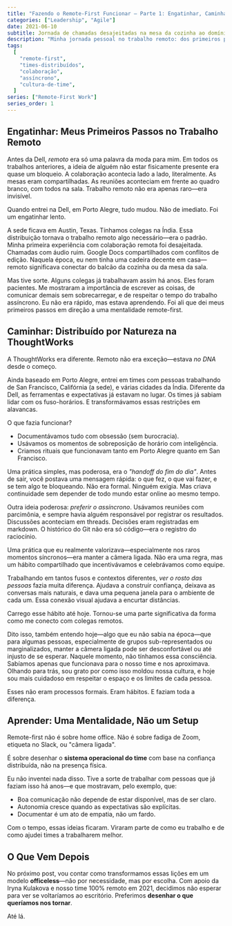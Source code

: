 ```yaml
---
title: "Fazendo o Remote-First Funcionar — Parte 1: Engatinhar, Caminhar, Aprender"
categories: ["Leadership", "Agile"]
date: 2021-06-10
subtitle: Jornada de chamadas desajeitadas na mesa da cozinha ao domínio da colaboração distribuída—aprendendo comunicação assíncrona, documentação como empatia e mentalidade remote-first através de experiência real
description: "Minha jornada pessoal no trabalho remoto: dos primeiros passos desajeitados na Dell até abraçar uma mentalidade remote-first na ThoughtWorks."
tags:
  [
    "remote-first",
    "times-distribuídos",
    "colaboração",
    "assíncrono",
    "cultura-de-time",
  ]
series: ["Remote-First Work"]
series_order: 1
---
```


## Engatinhar: Meus Primeiros Passos no Trabalho Remoto

Antes da Dell, _remoto_ era só uma palavra da moda para mim. Em todos os trabalhos anteriores, a ideia de alguém não estar fisicamente presente era quase um bloqueio. A colaboração acontecia lado a lado, literalmente. As mesas eram compartilhadas. As reuniões aconteciam em frente ao quadro branco, com todos na sala. Trabalho remoto não era apenas raro—era invisível.

Quando entrei na Dell, em Porto Alegre, tudo mudou. Não de imediato. Foi um engatinhar lento.

A sede ficava em Austin, Texas. Tínhamos colegas na Índia. Essa distribuição tornava o trabalho remoto algo necessário—era o padrão. Minha primeira experiência com colaboração remota foi desajeitada. Chamadas com áudio ruim. Google Docs compartilhados com conflitos de edição. Naquela época, eu nem tinha uma cadeira decente em casa—remoto significava conectar do balcão da cozinha ou da mesa da sala.

Mas tive sorte. Alguns colegas já trabalhavam assim há anos. Eles foram pacientes. Me mostraram a importância de escrever as coisas, de comunicar demais sem sobrecarregar, e de respeitar o tempo do trabalho assíncrono. Eu não era rápido, mas estava aprendendo. Foi ali que dei meus primeiros passos em direção a uma mentalidade remote-first.

## Caminhar: Distribuído por Natureza na ThoughtWorks

A ThoughtWorks era diferente. Remoto não era exceção—estava _no DNA_ desde o começo.

Ainda baseado em Porto Alegre, entrei em times com pessoas trabalhando de San Francisco, Califórnia (a sede), e várias cidades da Índia. Diferente da Dell, as ferramentas e expectativas já estavam no lugar. Os times já sabiam lidar com os fuso-horários. E transformávamos essas restrições em alavancas.

O que fazia funcionar?

- Documentávamos tudo com obsessão (sem burocracia).
- Usávamos os momentos de sobreposição de horário com inteligência.
- Criamos rituais que funcionavam tanto em Porto Alegre quanto em San Francisco.

Uma prática simples, mas poderosa, era o _"handoff do fim do dia"_. Antes de sair, você postava uma mensagem rápida: o que fez, o que vai fazer, e se tem algo te bloqueando. Não era formal. Ninguém exigia. Mas criava continuidade sem depender de todo mundo estar online ao mesmo tempo.

Outra ideia poderosa: _preferir o assíncrono_. Usávamos reuniões com parcimônia, e sempre havia alguém responsável por registrar os resultados. Discussões aconteciam em threads. Decisões eram registradas em markdown. O histórico do Git não era só código—era o registro do raciocínio.

Uma prática que eu realmente valorizava—especialmente nos raros momentos síncronos—era manter a câmera ligada. Não era uma regra, mas um hábito compartilhado que incentivávamos e celebrávamos como equipe.

Trabalhando em tantos fusos e contextos diferentes, _ver o rosto das pessoas_ fazia muita diferença. Ajudava a construir confiança, deixava as conversas mais naturais, e dava uma pequena janela para o ambiente de cada um. Essa conexão visual ajudava a encurtar distâncias.

Carrego esse hábito até hoje. Tornou-se uma parte significativa da forma como me conecto com colegas remotos.

Dito isso, também entendo hoje—algo que eu não sabia na época—que para algumas pessoas, especialmente de grupos sub-representados ou marginalizados, manter a câmera ligada pode ser desconfortável ou até injusto de se esperar. Naquele momento, não tínhamos essa consciência. Sabíamos apenas que funcionava para o nosso time e nos aproximava. Olhando para trás, sou grato por como isso moldou nossa cultura, e hoje sou mais cuidadoso em respeitar o espaço e os limites de cada pessoa.

Esses não eram processos formais. Eram hábitos. E faziam toda a diferença.

## Aprender: Uma Mentalidade, Não um Setup

Remote-first não é sobre home office. Não é sobre fadiga de Zoom, etiqueta no Slack, ou "câmera ligada".

É sobre desenhar o **sistema operacional do time** com base na confiança distribuída, não na presença física.

Eu não inventei nada disso. Tive a sorte de trabalhar com pessoas que já faziam isso há anos—e que mostravam, pelo exemplo, que:

- Boa comunicação não depende de estar disponível, mas de ser claro.
- Autonomia cresce quando as expectativas são explícitas.
- Documentar é um ato de empatia, não um fardo.

Com o tempo, essas ideias ficaram. Viraram parte de como eu trabalho e de como ajudei times a trabalharem melhor.

## O Que Vem Depois

No próximo post, vou contar como transformamos essas lições em um modelo **officeless**—não por necessidade, mas por escolha. Com apoio da Iryna Kulakova e nosso time 100% remoto em 2021, decidimos não esperar para ver se voltaríamos ao escritório. Preferimos **desenhar o que queríamos nos tornar**.

Até lá.

